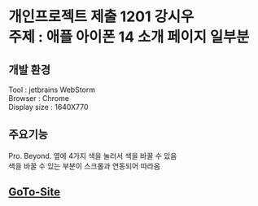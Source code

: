 # 개인프로젝트 제출 1201 강시우<br>주제 : 애플 아이폰 14 소개 페이지 일부분

## 개발 환경
Tool : jetbrains WebStorm <br>
Browser : Chrome <br>
Display size : 1640X770

## 주요기능
Pro. Beyond. 옆에 4가지 색을 눌러서 색을 바꿀 수 있음<br>
색을 바꿀 수 있는 부분이 스크롤과 연동되어 따라옴

## <a href="https://kangsiwoo.github.io/Apple-Site-Clone/)https://kangsiwoo.github.io/Apple-Site-Clone/">GoTo-Site</a> <br>
